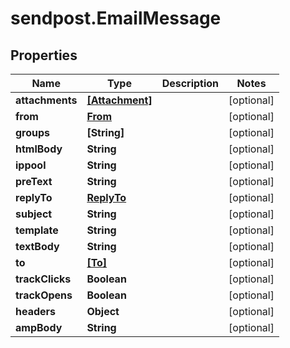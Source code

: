 # sendpost.EmailMessage

## Properties

Name | Type | Description | Notes
------------ | ------------- | ------------- | -------------
**attachments** | [**[Attachment]**](Attachment.md) |  | [optional] 
**from** | [**From**](From.md) |  | [optional] 
**groups** | **[String]** |  | [optional] 
**htmlBody** | **String** |  | [optional] 
**ippool** | **String** |  | [optional] 
**preText** | **String** |  | [optional] 
**replyTo** | [**ReplyTo**](ReplyTo.md) |  | [optional] 
**subject** | **String** |  | [optional] 
**template** | **String** |  | [optional] 
**textBody** | **String** |  | [optional] 
**to** | [**[To]**](To.md) |  | [optional] 
**trackClicks** | **Boolean** |  | [optional] 
**trackOpens** | **Boolean** |  | [optional] 
**headers** | **Object** |  | [optional] 
**ampBody** | **String** |  | [optional] 


